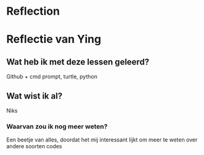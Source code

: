 # Reflection

# Reflectie van Ying

## Wat heb ik met deze lessen geleerd?
Github + cmd prompt, turtle, python  

## Wat wist ik al?
Niks

### Waarvan zou ik nog meer weten?
Een beetje van alles, doordat het mij interessant lijkt om meer te weten over andere soorten codes